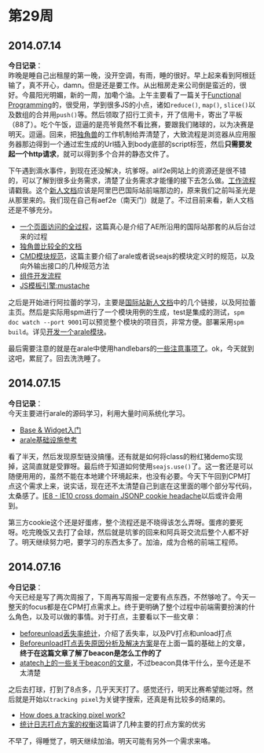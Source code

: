 第29周
======

## 2014.07.14

**今日记录**：  
昨晚是睡自己出租屋的第一晚，没开空调，有雨，睡的很好。早上起来看到阿根廷输了，真不开心，damn。但是还是要工作。从出租房走来公司倒是蛮近的，很好。今晨阳光明媚，新的一周，加嘞个油。上午主要看了一篇关于[Functional Programming](http://www.smashingmagazine.com/2014/07/02/dont-be-scared-of-functional-programming/)的，很受用，学到很多JS的小点，诸如`reduce()`, `map()`, `slice()`以及数组的合并用`push()`等。然后领取了招行工资卡，开了信用卡，寄出了平板（88了）。吃个午饭，逗逼的是亮爷竟然不看比赛，要跟我们赌球的，以为决赛是明天。逗逼。回来，把[独角兽](http://docs.alibaba-inc.com/pages/viewpage.action?pageId=62716113)的工作机制给弄清楚了，大致流程是浏览器从应用服务器那边得到一个通过宏生成的Url插入到body底部的script标签，然后**只需要发起一个http请求**，就可以得到多个合并的静态文件了。

下午遇到滴水事件，到现在还没解决，坑爹呀。alif2e网站上的资源还是很不错的，可以了解到很多业务需求，清楚了业务需求才能懂的接下去怎么做。[工作流程](http://newbie.alif2e.com/app/working-flow.html)请戳我。这个[新人文档](http://newbie.alif2e.com/app/index.html#/start)应该是阿里巴巴国际站前端那边的，原来我们之前叫圣光是从那里来的。我们现在自己有aef2e（南天门）就是了。不过目前来看，新人文档还是不够充分。

- [一个页面访问的全过程](http://doc.alif2e.com/?p=1089)，这篇真心是介绍了AE所沿用的国际站那套的从后台过来的过程
- [独角兽比较全的文档](http://doc.alif2e.com/?p=4793)
- [CMD模块规范](https://github.com/seajs/seajs/issues/242)，这篇主要介绍了arale或者说seajs的模块定义时的规范，以及向外输出接口的几种规范方法
- [组件开发流程](https://github.com/aralejs/aralejs.org/wiki/%E7%BB%84%E4%BB%B6%E5%BC%80%E5%8F%91%E6%B5%81%E7%A8%8B)
- [JS模板引擎:mustache](http://doc.alif2e.com/?p=1276)

之后是开始进行阿拉蕾的学习，主要是[国际站新人文档](http://newbie.alif2e.com/app/index.html#/section/advanced)中的几个链接，以及阿拉蕾主页。然后是实际用spm进行了一个模块用例的生成，test是集成的测试，`spm doc watch --port 9001`可以预览整个模块的项目页，非常方便。部署采用`spm build`。详见[开发一个arale模块](http://aralejs.org/docs/develop-components.html)。

最后需要注意的就是在arale中使用handlebars的[一些注意事项了](http://doc.alif2e.com/?p=5233)。ok，今天就到这吧，累屁了。回去洗洗睡了。

## 2014.07.15

**今日记录**：  
今天主要进行arale的源码学习，利用大量时间系统化学习。

- [Base & Widget入门](https://github.com/aralejs/widget/wiki/Base-&-Widget-%E5%85%A5%E9%97%A8%E6%95%99%E7%A8%8B)
- [arale基础设施参考](https://github.com/aralejs/aralejs.org/issues/314)

看了半天，然后发现原型链没搞懂。还有就是如何将class的粉红猪demo实现掉，这简直就是受罪呀。最后终于知道如何使用`seajs.use()`了。这一套还是可以随便用用的，虽然不能在本地建个环境起来，也没有必要。今天下午回到CPM打点这个需求上来，说实话，现在还不太清楚自己到底在这里面的哪个部分写代码，太桑感了。[IE8 - IE10 cross domain JSONP cookie headache](http://stackoverflow.com/questions/20667111/ie8-ie10-cross-domain-jsonp-cookie-headache)以后或许会用到。

第三方cookie这个还是好蛋疼，整个流程还是不晓得该怎么弄呀。蛋疼的要死呀。吃完晚饭又去打了会球，然后就是坑爹的回来和阿兵哥交流后整个人都不好了。明天继续努力吧，要学习的东西太多了。加油，成为合格的前端工程师。

## 2014.07.16

**今日记录**：  
今天已经是写了两次周报了，下周再写周报一定要有点东西，不然够呛了。今天一整天的focus都是在CPM打点需求上。终于更明确了整个过程中前端需要扮演的什么角色，以及可以做的事情。对于打点，主要看以下一些文章：

- [beforeunload丢失率统计](http://ued.taobao.com/blog/2012/11/beforeunload%E4%B8%A2%E5%A4%B1%E7%8E%87%E7%BB%9F%E8%AE%A1/)，介绍了丢失率，以及PV打点和unload打点
- [Beforeunload打点丢失原因分析及解决方案](http://www.atatech.org/articles/14622)是在上面一篇的基础上的文章，**终于在这篇文章了解了beacon是怎么工作的了**
- [atatech上的一些关于beacon的文章](atatech.org)，不过beacon具体干什么，至今还是不太清楚

之后去打球，打到了8点多，几乎天天打了。感觉还行，明天比赛希望能过呀。然后就是开始以`tracking pixel`为关键字搜索，还真是有比较多的结果的。

- [How does a tracking pixel work?](http://www.quora.com/How-does-a-tracking-pixel-work)
- [统计日志打点方案的权衡](http://www.75team.com/archives/170)这篇讲了几种主要的打点方案的优劣

不早了，得睡觉了，明天继续加油。明天可能有另外一个需求来咯。
